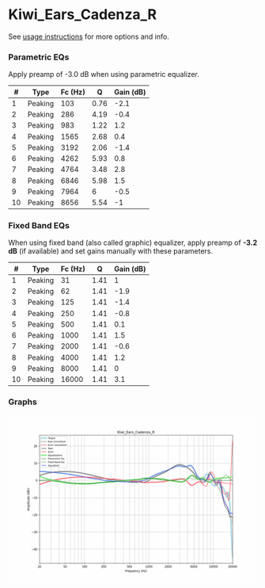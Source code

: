 # Kiwi_Ears_Cadenza_R
See [usage instructions](https://github.com/jaakkopasanen/AutoEq#usage) for more options and info.

### Parametric EQs
Apply preamp of -3.0 dB when using parametric equalizer.

|   # | Type    |   Fc (Hz) |    Q |   Gain (dB) |
|-----|---------|-----------|------|-------------|
|   1 | Peaking |       103 | 0.76 |        -2.1 |
|   2 | Peaking |       286 | 4.19 |        -0.4 |
|   3 | Peaking |       983 | 1.22 |         1.2 |
|   4 | Peaking |      1565 | 2.68 |         0.4 |
|   5 | Peaking |      3192 | 2.06 |        -1.4 |
|   6 | Peaking |      4262 | 5.93 |         0.8 |
|   7 | Peaking |      4764 | 3.48 |         2.8 |
|   8 | Peaking |      6846 | 5.98 |         1.5 |
|   9 | Peaking |      7964 | 6    |        -0.5 |
|  10 | Peaking |      8656 | 5.54 |        -1   |

### Fixed Band EQs
When using fixed band (also called graphic) equalizer, apply preamp of **-3.2 dB** (if available) and set gains manually with these parameters.

|   # | Type    |   Fc (Hz) |    Q |   Gain (dB) |
|-----|---------|-----------|------|-------------|
|   1 | Peaking |        31 | 1.41 |         1   |
|   2 | Peaking |        62 | 1.41 |        -1.9 |
|   3 | Peaking |       125 | 1.41 |        -1.4 |
|   4 | Peaking |       250 | 1.41 |        -0.8 |
|   5 | Peaking |       500 | 1.41 |         0.1 |
|   6 | Peaking |      1000 | 1.41 |         1.5 |
|   7 | Peaking |      2000 | 1.41 |        -0.6 |
|   8 | Peaking |      4000 | 1.41 |         1.2 |
|   9 | Peaking |      8000 | 1.41 |         0   |
|  10 | Peaking |     16000 | 1.41 |         3.1 |

### Graphs
![](./Kiwi_Ears_Cadenza_R.png)
